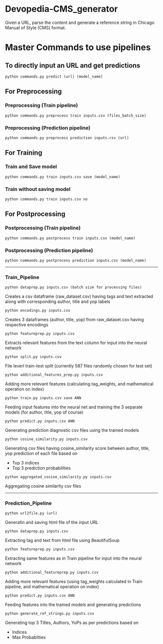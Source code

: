 # Devopedia-CMS_generator

Given a URL, parse the content and generate a reference string in Chicago Manual of Style (CMS) format.

# Master Commands to use pipelines

## To directly input an URL and get predictions

```
python commands.py predict (url) (model_name)
```


## For Preprocessing

### Preprocessing (Train pipeline)

```
python commands.py preprocess train inputs.csv (files_batch_size)
```
### Preprocessing (Prediction pipeline)
```
python commands.py preprocess prediction inputs.csv (url)
```


## For Training

### Train and Save model
```
python commands.py train inputs.csv save (model_name)
```
### Train without saving model
```
python commands.py train inputs.csv no
```


## For Postprocessing

### Postprocessing (Train pipeline)
```
python commands.py postprocess train inputs.csv (model_name)
```
### Postprocessing (Prediction pipeline)
```
python commands.py postprocess prediction inputs.csv (model_name)
```



<hr>


### Train_Pipeline

```
python dataprep.py inputs.csv (batch size for processing files)
```
Creates a csv dataframe (raw_dataset.csv) having tags and text extracted along with corresponding author, title and yop labels

```
python encodings.py inputs.csv
```
Creates 3 dataframes (author, title, yop) from raw_dataset.csv having respective encodings 

```
python featureprep.py inputs.csv
```
Extracts relevant features from the text column for input into the neural network

```
python split.py inputs.csv
```
File leverl train-test split (currently 587 files randomly chosen for test set)

```
python additional_features_prep.py inputs.csv
```
Adding more relevant features (calculating tag_weights, and mathematical operation on index)

```
python train.py inputs.csv save ANN
```
Feeding input features into the neural net and training the 3 separate models (for author, title, yop of course)

```
python predict.py inputs.csv ANN
```
Generating prediction diagnostic csv files using the trained models

```
python cosine_similarity.py inputs.csv
```
Generating csv files having cosine_similarity score between author, title, yop prediction of each file based on
- Top 3 indices
- Top 3 prediction probabilities

```
python aggregated_cosine_similarity.py inputs.csv
```
Aggregating cosine similarity csv files 



<hr>

### Prediction_Pipeline

```
python url2file.py (url)
```
Generatin and saving html file of the input URL 

```
python dataprep.py inputs.csv
```
Extracting tag and text from html file using BeautifulSoup

```
python featureprep.py inputs.csv
```
Extracting same features as in Train pipeline for input into the neural network

```
python additional_featureprep.py inputs.csv
```
Adding more relevant features (using tag_weights calculated in Train pipeline,  and mathematical operation on index)

```
python predict.py inputs.csv ANN
```
Feeding features into the trained models and generating predictions

```
python generate_ref_strings.py inputs.csv
```
Generating top 3 Titles, Authors, YoPs as per predictions based on
- Indices
- Max Probabilties
